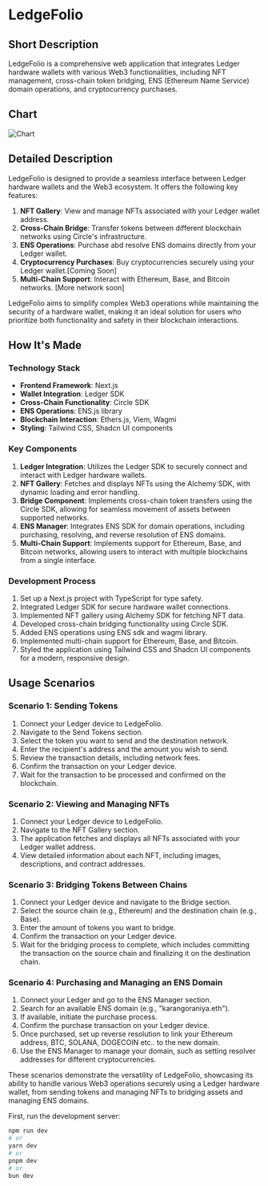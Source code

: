 # LedgeFolio

## Short Description

LedgeFolio is a comprehensive web application that integrates Ledger hardware wallets with various Web3 functionalities, including NFT management, cross-chain token bridging, ENS (Ethereum Name Service) domain operations, and cryptocurrency purchases.

## Chart

![Chart](https://silver-autonomous-silverfish-492.mypinata.cloud/ipfs/QmPDQ8T4hFVJdarLfCFkae7hvJddpPttKM8AjZtrDwjfiB)

## Detailed Description

LedgeFolio is designed to provide a seamless interface between Ledger hardware wallets and the Web3 ecosystem. It offers the following key features:

1. **NFT Gallery**: View and manage NFTs associated with your Ledger wallet address.
2. **Cross-Chain Bridge**: Transfer tokens between different blockchain networks using Circle's infrastructure.
3. **ENS Operations**: Purchase abd resolve ENS domains directly from your Ledger wallet.
4. **Cryptocurrency Purchases**: Buy cryptocurrencies securely using your Ledger wallet.[Coming Soon]
5. **Multi-Chain Support**: Interact with Ethereum, Base, and Bitcoin networks. [More network soon]

LedgeFolio aims to simplify complex Web3 operations while maintaining the security of a hardware wallet, making it an ideal solution for users who prioritize both functionality and safety in their blockchain interactions.

## How It's Made

### Technology Stack

- **Frontend Framework**: Next.js
- **Wallet Integration**: Ledger SDK
- **Cross-Chain Functionality**: Circle SDK
- **ENS Operations**: ENS.js library
- **Blockchain Interaction**: Ethers.js, Viem, Wagmi
- **Styling**: Tailwind CSS, Shadcn UI components

### Key Components

1. **Ledger Integration**: Utilizes the Ledger SDK to securely connect and interact with Ledger hardware wallets.
2. **NFT Gallery**: Fetches and displays NFTs using the Alchemy SDK, with dynamic loading and error handling.
3. **Bridge Component**: Implements cross-chain token transfers using the Circle SDK, allowing for seamless movement of assets between supported networks.
4. **ENS Manager**: Integrates ENS SDK for domain operations, including purchasing, resolving, and reverse resolution of ENS domains.
5. **Multi-Chain Support**: Implements support for Ethereum, Base, and Bitcoin networks, allowing users to interact with multiple blockchains from a single interface.

### Development Process

1. Set up a Next.js project with TypeScript for type safety.
2. Integrated Ledger SDK for secure hardware wallet connections.
3. Implemented NFT gallery using Alchemy SDK for fetching NFT data.
4. Developed cross-chain bridging functionality using Circle SDK.
5. Added ENS operations using ENS sdk and wagmi library.
6. Implemented multi-chain support for Ethereum, Base, and Bitcoin.
7. Styled the application using Tailwind CSS and Shadcn UI components for a modern, responsive design.

## Usage Scenarios

### Scenario 1: Sending Tokens

1. Connect your Ledger device to LedgeFolio.
2. Navigate to the Send Tokens section.
3. Select the token you want to send and the destination network.
4. Enter the recipient's address and the amount you wish to send.
5. Review the transaction details, including network fees.
6. Confirm the transaction on your Ledger device.
7. Wait for the transaction to be processed and confirmed on the blockchain.

### Scenario 2: Viewing and Managing NFTs

1. Connect your Ledger device to LedgeFolio.
2. Navigate to the NFT Gallery section.
3. The application fetches and displays all NFTs associated with your Ledger wallet address.
4. View detailed information about each NFT, including images, descriptions, and contract addresses.

### Scenario 3: Bridging Tokens Between Chains

1. Connect your Ledger device and navigate to the Bridge section.
2. Select the source chain (e.g., Ethereum) and the destination chain (e.g., Base).
3. Enter the amount of tokens you want to bridge.
4. Confirm the transaction on your Ledger device.
5. Wait for the bridging process to complete, which includes committing the transaction on the source chain and finalizing it on the destination chain.

### Scenario 4: Purchasing and Managing an ENS Domain

1. Connect your Ledger and go to the ENS Manager section.
2. Search for an available ENS domain (e.g., "karangoraniya.eth").
3. If available, initiate the purchase process.
4. Confirm the purchase transaction on your Ledger device.
5. Once purchased, set up reverse resolution to link your Ethereum address, BTC, SOLANA, DOGECOIN etc.. to the new domain.
6. Use the ENS Manager to manage your domain, such as setting resolver addresses for different cryptocurrencies.

These scenarios demonstrate the versatility of LedgeFolio, showcasing its ability to handle various Web3 operations securely using a Ledger hardware wallet, from sending tokens and managing NFTs to bridging assets and managing ENS domains.

First, run the development server:

```bash
npm run dev
# or
yarn dev
# or
pnpm dev
# or
bun dev
```
